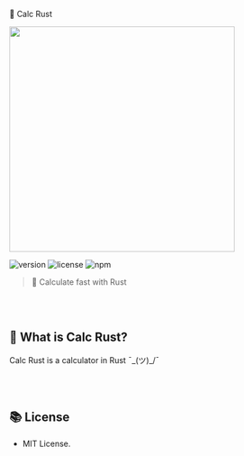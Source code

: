 🦀 Calc Rust

<img src="https://i.imgur.com/l1Q9Sru.jpg" width="400">

![version](https://img.shields.io/badge/Version-1.0.0-brightgreen.svg?style=for-the-badge)
![license](https://img.shields.io/badge/License-MIT-blue.svg?style=for-the-badge)
![npm](https://img.shields.io/badge/Cargo-v1.47-purple.svg?style=for-the-badge)

> 🦀 Calculate fast with Rust

<br><br>

## 🤔 What is Calc Rust?
Calc Rust is a calculator in Rust ¯\_(ツ)_/¯

<br><br>

## 📚 License
- MIT License.
